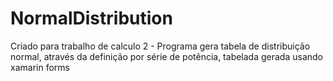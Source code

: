 # NormalDistribution
Criado para trabalho de calculo 2 - Programa gera tabela de distribuição normal, através da definição por série de potência, tabelada gerada usando xamarin forms
